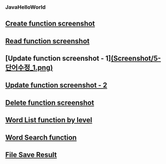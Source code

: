 ### JavaHelloWorld
## [Create function screenshot](Screenshot/1.png)
## [Read function screenshot](Screenshot/2.png)
## [Update function screenshot - 1][(Screenshot/5-단어수정_1.png)](https://github.com/21800677/JavaHelloWorld/blob/dc4eba036ec4dce9a92d4598e140d7b819d00a5e/Screenshot/5-%20%EB%8B%A8%EC%96%B4%EC%88%98%EC%A0%95_1.png)
## [Update function screenshot - 2](Screenshot/단어수정결과.png)
## [Delete function screenshot](Screenshot/단어삭제.png)
## [Word List function by level](Screenshot/2-수준별단어보기.png)
## [Word Search function](Screenshot/3-단어검색하기.png)
## [File Save Result](Screenshot/dictionarytxt.png)
